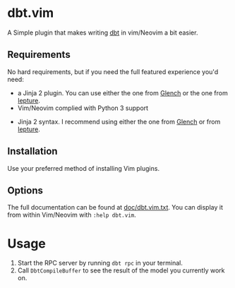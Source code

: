 # dbt.vim

A Simple plugin that makes writing [dbt](https://www.getdbt.com/) in vim/Neovim a bit easier.


## Requirements

No hard requirements, but if you need the full featured experience you'd need:
* a Jinja 2 plugin. You can use either the one from [Glench](https://github.com/Glench/Vim-Jinja2-Syntax) or the one from [lepture](https://github.com/lepture/vim-jinja).
* Vim/Neovim complied with Python 3 support

- Jinja 2 syntax. I recommend using either the one from
[Glench](https://github.com/Glench/Vim-Jinja2-Syntax) or from
[lepture](https://github.com/lepture/vim-jinja).


## Installation

Use your preferred method of installing Vim plugins.

## Options

The full documentation can be found at [doc/dbt.vim.txt](doc/dbt.vim.txt). You can display it from
within Vim/Neovim with `:help dbt.vim`.

# Usage

1. Start the RPC server by running `dbt rpc` in your terminal.
2. Call `DbtCompileBuffer` to see the result of the model you currently work on.
